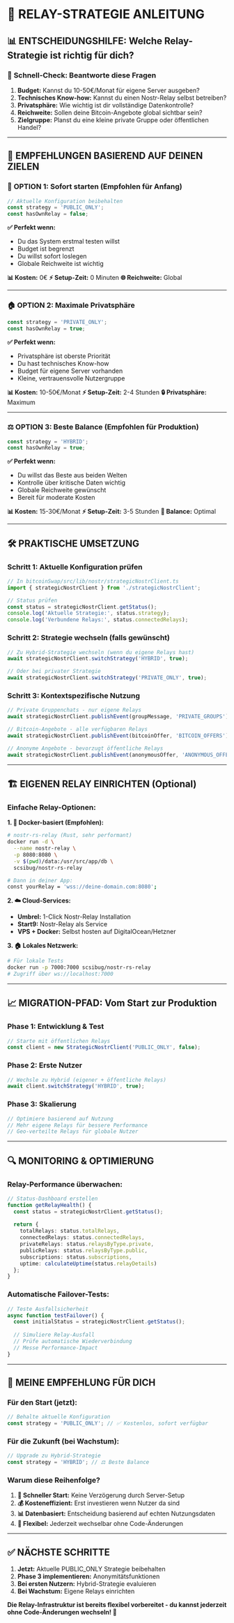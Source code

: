 # 🎯 RELAY-STRATEGIE ANLEITUNG

## 📊 **ENTSCHEIDUNGSHILFE: Welche Relay-Strategie ist richtig für dich?**

### 🤔 **Schnell-Check: Beantworte diese Fragen**

1. **Budget:** Kannst du 10-50€/Monat für eigene Server ausgeben?
2. **Technisches Know-how:** Kannst du einen Nostr-Relay selbst betreiben?
3. **Privatsphäre:** Wie wichtig ist dir vollständige Datenkontrolle?
4. **Reichweite:** Sollen deine Bitcoin-Angebote global sichtbar sein?
5. **Zielgruppe:** Planst du eine kleine private Gruppe oder öffentlichen Handel?

---

## 🎯 **EMPFEHLUNGEN BASIEREND AUF DEINEN ZIELEN**

### 🚀 **OPTION 1: Sofort starten (Empfohlen für Anfang)**
```typescript
// Aktuelle Konfiguration beibehalten
const strategy = 'PUBLIC_ONLY';
const hasOwnRelay = false;
```

**✅ Perfekt wenn:**
- Du das System erstmal testen willst
- Budget ist begrenzt
- Du willst sofort loslegen
- Globale Reichweite ist wichtig

**📊 Kosten:** 0€
**⚡ Setup-Zeit:** 0 Minuten
**🌐 Reichweite:** Global

---

### 🏠 **OPTION 2: Maximale Privatsphäre**
```typescript
const strategy = 'PRIVATE_ONLY';
const hasOwnRelay = true;
```

**✅ Perfekt wenn:**
- Privatsphäre ist oberste Priorität
- Du hast technisches Know-how
- Budget für eigene Server vorhanden
- Kleine, vertrauensvolle Nutzergruppe

**📊 Kosten:** 10-50€/Monat
**⚡ Setup-Zeit:** 2-4 Stunden
**🔒 Privatsphäre:** Maximum

---

### ⚖️ **OPTION 3: Beste Balance (Empfohlen für Produktion)**
```typescript
const strategy = 'HYBRID';
const hasOwnRelay = true;
```

**✅ Perfekt wenn:**
- Du willst das Beste aus beiden Welten
- Kontrolle über kritische Daten wichtig
- Globale Reichweite gewünscht
- Bereit für moderate Kosten

**📊 Kosten:** 15-30€/Monat
**⚡ Setup-Zeit:** 3-5 Stunden
**🎯 Balance:** Optimal

---

## 🛠️ **PRAKTISCHE UMSETZUNG**

### **Schritt 1: Aktuelle Konfiguration prüfen**

```typescript
// In bitcoinSwap/src/lib/nostr/strategicNostrClient.ts
import { strategicNostrClient } from './strategicNostrClient';

// Status prüfen
const status = strategicNostrClient.getStatus();
console.log('Aktuelle Strategie:', status.strategy);
console.log('Verbundene Relays:', status.connectedRelays);
```

### **Schritt 2: Strategie wechseln (falls gewünscht)**

```typescript
// Zu Hybrid-Strategie wechseln (wenn du eigene Relays hast)
await strategicNostrClient.switchStrategy('HYBRID', true);

// Oder bei privater Strategie
await strategicNostrClient.switchStrategy('PRIVATE_ONLY', true);
```

### **Schritt 3: Kontextspezifische Nutzung**

```typescript
// Private Gruppenchats - nur eigene Relays
await strategicNostrClient.publishEvent(groupMessage, 'PRIVATE_GROUPS');

// Bitcoin-Angebote - alle verfügbaren Relays
await strategicNostrClient.publishEvent(bitcoinOffer, 'BITCOIN_OFFERS');

// Anonyme Angebote - bevorzugt öffentliche Relays
await strategicNostrClient.publishEvent(anonymousOffer, 'ANONYMOUS_OFFERS');
```

---

## 🏗️ **EIGENEN RELAY EINRICHTEN (Optional)**

### **Einfache Relay-Optionen:**

**1. 🐳 Docker-basiert (Empfohlen):**
```bash
# nostr-rs-relay (Rust, sehr performant)
docker run -d \
  --name nostr-relay \
  -p 8080:8080 \
  -v $(pwd)/data:/usr/src/app/db \
  scsibug/nostr-rs-relay

# Dann in deiner App:
const yourRelay = 'wss://deine-domain.com:8080';
```

**2. ☁️ Cloud-Services:**
- **Umbrel:** 1-Click Nostr-Relay Installation
- **Start9:** Nostr-Relay als Service
- **VPS + Docker:** Selbst hosten auf DigitalOcean/Hetzner

**3. 🏠 Lokales Netzwerk:**
```bash
# Für lokale Tests
docker run -p 7000:7000 scsibug/nostr-rs-relay
# Zugriff über ws://localhost:7000
```

---

## 📈 **MIGRATION-PFAD: Vom Start zur Produktion**

### **Phase 1: Entwicklung & Test**
```typescript
// Starte mit öffentlichen Relays
const client = new StrategicNostrClient('PUBLIC_ONLY', false);
```

### **Phase 2: Erste Nutzer**
```typescript
// Wechsle zu Hybrid (eigener + öffentliche Relays)
await client.switchStrategy('HYBRID', true);
```

### **Phase 3: Skalierung**
```typescript
// Optimiere basierend auf Nutzung
// Mehr eigene Relays für bessere Performance
// Geo-verteilte Relays für globale Nutzer
```

---

## 🔍 **MONITORING & OPTIMIERUNG**

### **Relay-Performance überwachen:**

```typescript
// Status-Dashboard erstellen
function getRelayHealth() {
  const status = strategicNostrClient.getStatus();
  
  return {
    totalRelays: status.totalRelays,
    connectedRelays: status.connectedRelays,
    privateRelays: status.relaysByType.private,
    publicRelays: status.relaysByType.public,
    subscriptions: status.subscriptions,
    uptime: calculateUptime(status.relayDetails)
  };
}
```

### **Automatische Failover-Tests:**

```typescript
// Teste Ausfallsicherheit
async function testFailover() {
  const initialStatus = strategicNostrClient.getStatus();
  
  // Simuliere Relay-Ausfall
  // Prüfe automatische Wiederverbindung
  // Messe Performance-Impact
}
```

---

## 🎯 **MEINE EMPFEHLUNG FÜR DICH**

### **Für den Start (jetzt):**
```typescript
// Behalte aktuelle Konfiguration
const strategy = 'PUBLIC_ONLY'; // ✅ Kostenlos, sofort verfügbar
```

### **Für die Zukunft (bei Wachstum):**
```typescript
// Upgrade zu Hybrid-Strategie
const strategy = 'HYBRID'; // ⚖️ Beste Balance
```

### **Warum diese Reihenfolge?**

1. **🚀 Schneller Start:** Keine Verzögerung durch Server-Setup
2. **💰 Kosteneffizient:** Erst investieren wenn Nutzer da sind
3. **📊 Datenbasiert:** Entscheidung basierend auf echten Nutzungsdaten
4. **🔄 Flexibel:** Jederzeit wechselbar ohne Code-Änderungen

---

## ✅ **NÄCHSTE SCHRITTE**

1. **Jetzt:** Aktuelle PUBLIC_ONLY Strategie beibehalten
2. **Phase 3 implementieren:** Anonymitätsfunktionen
3. **Bei ersten Nutzern:** Hybrid-Strategie evaluieren
4. **Bei Wachstum:** Eigene Relays einrichten

**Die Relay-Infrastruktur ist bereits flexibel vorbereitet - du kannst jederzeit ohne Code-Änderungen wechseln! 🎯**